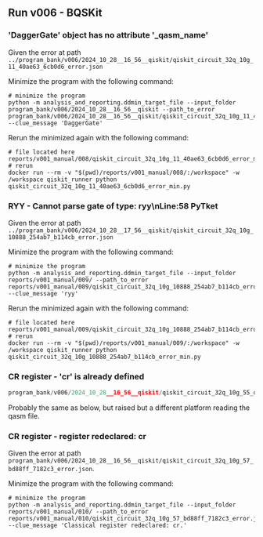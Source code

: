## Run v006 - BQSKit

### 'DaggerGate' object has no attribute '_qasm_name'
Given the error at path `../program_bank/v006/2024_10_28__16_56__qiskit/qiskit_circuit_32q_10g_11_40ae63_6cb0d6_error.json`

Minimize the program with the following command:
```shell
# minimize the program
python -m analysis_and_reporting.ddmin_target_file --input_folder program_bank/v006/2024_10_28__16_56__qiskit --path_to_error program_bank/v006/2024_10_28__16_56__qiskit/qiskit_circuit_32q_10g_11_40ae63_6cb0d6_error.json --clue_message 'DaggerGate'
```

Rerun the minimized again with the following command:
```shell
# file located here
reports/v001_manual/008/qiskit_circuit_32q_10g_11_40ae63_6cb0d6_error_min.py
# rerun
docker run --rm -v "$(pwd)/reports/v001_manual/008/:/workspace" -w /workspace qiskit_runner python qiskit_circuit_32q_10g_11_40ae63_6cb0d6_error_min.py
```


### RYY - Cannot parse gate of type: ryy\nLine:58 PyTket

Given the error at path `../program_bank/v006/2024_10_28__17_56__qiskit/qiskit_circuit_32q_10g_10888_254ab7_b114cb_error.json`

Minimize the program with the following command:
```shell
# minimize the program
python -m analysis_and_reporting.ddmin_target_file --input_folder reports/v001_manual/009/ --path_to_error reports/v001_manual/009/qiskit_circuit_32q_10g_10888_254ab7_b114cb_error.json --clue_message 'ryy'
```

Rerun the minimized again with the following command:
```shell
# file located here
reports/v001_manual/009/qiskit_circuit_32q_10g_10888_254ab7_b114cb_error_min.py
# rerun
docker run --rm -v "$(pwd)/reports/v001_manual/009/:/workspace" -w /workspace qiskit_runner python qiskit_circuit_32q_10g_10888_254ab7_b114cb_error_min.py
```



### CR register - 'cr' is already defined

```python
program_bank/v006/2024_10_28__16_56__qiskit/qiskit_circuit_32q_10g_55_d0804b_936b26_error.json
```
Probably the same as below, but raised but a different platform reading the qasm file.

### CR register - register redeclared: cr

Given the error at path `program_bank/v006/2024_10_28__16_56__qiskit/qiskit_circuit_32q_10g_57_bd88ff_7182c3_error.json`.

Minimize the program with the following command:
```shell
# minimize the program
python -m analysis_and_reporting.ddmin_target_file --input_folder reports/v001_manual/010/ --path_to_error reports/v001_manual/010/qiskit_circuit_32q_10g_57_bd88ff_7182c3_error.json --clue_message 'Classical register redeclared: cr.'
```